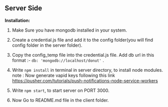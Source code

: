 ## Server Side
**Installation:**

 1. Make Sure you have mongodb installed in your system.
 2. Create a credential.js file and add it to the config folder(you will find config folder in the server folder).
 3. Copy the config_temp file into the credential.js file.
 Add db url in this format :- <code>db: 'mongodb://localhost/donut'</code> .
 
 3. Write <code>npm install</code> in terminal in server directory, to install node modules.
 note : Now generate vapid keys following this  link https://pusher.com/tutorials/push-notifications-node-service-workers

 4. Write <code>npm start</code>, to start server on PORT 3000.
 5. Now Go to README.md file in the client folder.


